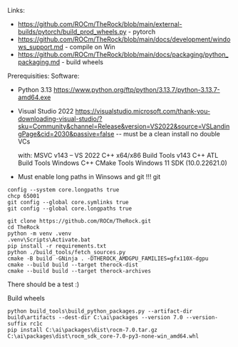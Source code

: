 Links:

- https://github.com/ROCm/TheRock/blob/main/external-builds/pytorch/build_prod_wheels.py - pytorch
- https://github.com/ROCm/TheRock/blob/main/docs/development/windows_support.md - compile on Win
- https://github.com/ROCm/TheRock/blob/main/docs/packaging/python_packaging.md - build wheels

Prerequisities:
 Software:
- Python 3.13 https://www.python.org/ftp/python/3.13.7/python-3.13.7-amd64.exe
- Visual Studio 2022 https://visualstudio.microsoft.com/thank-you-downloading-visual-studio/?sku=Community&channel=Release&version=VS2022&source=VSLandingPage&cid=2030&passive=false -- must be a clean install no double VCs

  with:
    MSVC v143 – VS 2022 C++ x64/x86 Build Tools
    v143 C++ ATL Build Tools
    Windows C++ CMake Tools
    Windows 11 SDK (10.0.22621.0)

- Must enable long paths in Winsows and git !!! git
```
config --system core.longpaths true
chcp 65001
git config --global core.symlinks true
git config --global core.longpaths true
```
```
git clone https://github.com/ROCm/TheRock.git
cd TheRock
python -m venv .venv
.venv\Scripts\Activate.bat
pip install -r requirements.txt
python ./build_tools/fetch_sources.py
cmake -B build -GNinja . -DTHEROCK_AMDGPU_FAMILIES=gfx110X-dgpu
cmake --build build --target therock-dist
cmake --build build --target therock-archives
```
There should be a test :)

Build wheels
```
python build_tools\build_python_packages.py --artifact-dir build\artifacts --dest-dir C:\ai\packages --version 7.0 --version-suffix rc1c
pip install C:\ai\packages\dist\rocm-7.0.tar.gz C:\ai\packages\dist\rocm_sdk_core-7.0-py3-none-win_amd64.whl
```
